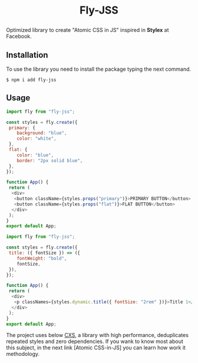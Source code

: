 # <p align="center"> Fly-JSS </p>

Optimized library to create "Atomic CSS in JS" inspired in **Stylex** at Facebook.

## Installation

To use the library you need to install the package typing the next command.

```console
$ npm i add fly-jss
```

## Usage

```javascript
import fly from "fly-jss";

const styles = fly.create({
 primary: {
	background: "blue",
	color: "white",
 },
 flat: {
	color: "blue",
	border: "2px solid blue",
 },
});

function App() {
 return (
  <div>
   <button className={styles.props("primary")}>PRIMARY BUTTON</button>
   <button className={styles.props("flat")}>FLAT BUTTON</button>
  </div>
 );
}
export default App;
```

```javascript
import fly from "fly-jss";

const styles = fly.create({
 title: ({ fontSize }) => ({
	fontWeight: "bold",
	fontSize,
 }),
});

function App() {
 return (
  <div>
   <p classNames={styles.dynamic.title({ fontSize: "2rem" })}>Title 1</p>
  </div>
 );
}
export default App;
```

The project uses below [CXS](https://github.com/cxs-css/cxs), a library with high performance, deduplicates repeated styles and zero dependencies.
If you wank to know most about this subject, in the next link [Atomic CSS-in-JS] you can learn how work it methodology.
